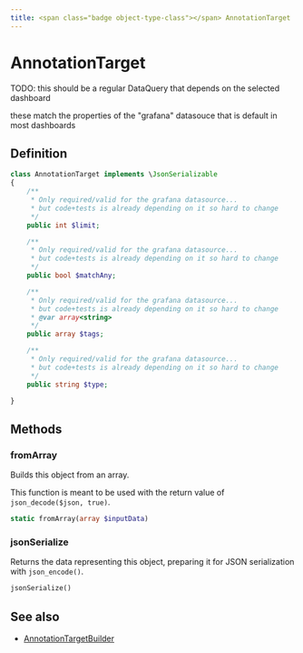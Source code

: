 ```yaml
---
title: <span class="badge object-type-class"></span> AnnotationTarget
---
```

# <span class="badge object-type-class"></span> AnnotationTarget

TODO: this should be a regular DataQuery that depends on the selected dashboard

these match the properties of the "grafana" datasouce that is default in most dashboards

## Definition

```php
class AnnotationTarget implements \JsonSerializable
{
    /**
     * Only required/valid for the grafana datasource...
     * but code+tests is already depending on it so hard to change
     */
    public int $limit;

    /**
     * Only required/valid for the grafana datasource...
     * but code+tests is already depending on it so hard to change
     */
    public bool $matchAny;

    /**
     * Only required/valid for the grafana datasource...
     * but code+tests is already depending on it so hard to change
     * @var array<string>
     */
    public array $tags;

    /**
     * Only required/valid for the grafana datasource...
     * but code+tests is already depending on it so hard to change
     */
    public string $type;

}
```
## Methods

### <span class="badge object-method"></span> fromArray

Builds this object from an array.

This function is meant to be used with the return value of `json_decode($json, true)`.

```php
static fromArray(array $inputData)
```

### <span class="badge object-method"></span> jsonSerialize

Returns the data representing this object, preparing it for JSON serialization with `json_encode()`.

```php
jsonSerialize()
```

## See also

 * <span class="badge builder"></span> [AnnotationTargetBuilder](./builder-AnnotationTargetBuilder.md)
